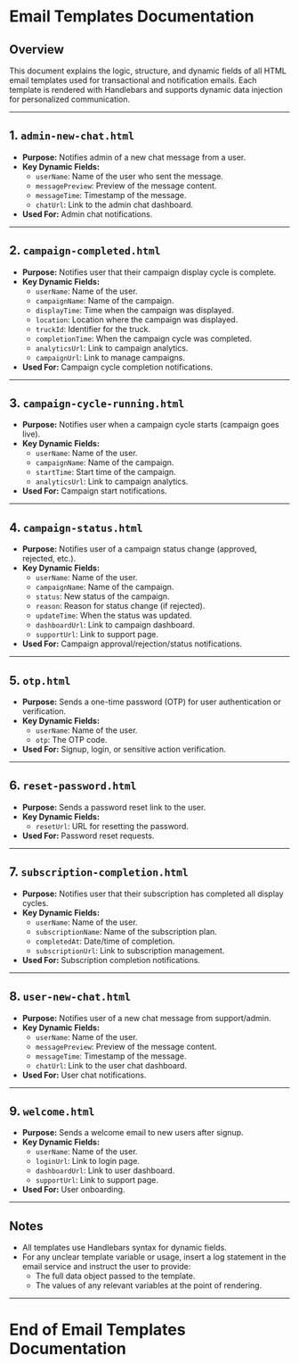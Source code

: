 # Email Templates Documentation

## Overview
This document explains the logic, structure, and dynamic fields of all HTML email templates used for transactional and notification emails. Each template is rendered with Handlebars and supports dynamic data injection for personalized communication.

---

## 1. `admin-new-chat.html`
- **Purpose:** Notifies admin of a new chat message from a user.
- **Key Dynamic Fields:**
  - `userName`: Name of the user who sent the message.
  - `messagePreview`: Preview of the message content.
  - `messageTime`: Timestamp of the message.
  - `chatUrl`: Link to the admin chat dashboard.
- **Used For:** Admin chat notifications.

---

## 2. `campaign-completed.html`
- **Purpose:** Notifies user that their campaign display cycle is complete.
- **Key Dynamic Fields:**
  - `userName`: Name of the user.
  - `campaignName`: Name of the campaign.
  - `displayTime`: Time when the campaign was displayed.
  - `location`: Location where the campaign was displayed.
  - `truckId`: Identifier for the truck.
  - `completionTime`: When the campaign cycle was completed.
  - `analyticsUrl`: Link to campaign analytics.
  - `campaignUrl`: Link to manage campaigns.
- **Used For:** Campaign cycle completion notifications.

---

## 3. `campaign-cycle-running.html`
- **Purpose:** Notifies user when a campaign cycle starts (campaign goes live).
- **Key Dynamic Fields:**
  - `userName`: Name of the user.
  - `campaignName`: Name of the campaign.
  - `startTime`: Start time of the campaign.
  - `analyticsUrl`: Link to campaign analytics.
- **Used For:** Campaign start notifications.

---

## 4. `campaign-status.html`
- **Purpose:** Notifies user of a campaign status change (approved, rejected, etc.).
- **Key Dynamic Fields:**
  - `userName`: Name of the user.
  - `campaignName`: Name of the campaign.
  - `status`: New status of the campaign.
  - `reason`: Reason for status change (if rejected).
  - `updateTime`: When the status was updated.
  - `dashboardUrl`: Link to campaign dashboard.
  - `supportUrl`: Link to support page.
- **Used For:** Campaign approval/rejection/status notifications.

---

## 5. `otp.html`
- **Purpose:** Sends a one-time password (OTP) for user authentication or verification.
- **Key Dynamic Fields:**
  - `userName`: Name of the user.
  - `otp`: The OTP code.
- **Used For:** Signup, login, or sensitive action verification.

---

## 6. `reset-password.html`
- **Purpose:** Sends a password reset link to the user.
- **Key Dynamic Fields:**
  - `resetUrl`: URL for resetting the password.
- **Used For:** Password reset requests.

---

## 7. `subscription-completion.html`
- **Purpose:** Notifies user that their subscription has completed all display cycles.
- **Key Dynamic Fields:**
  - `userName`: Name of the user.
  - `subscriptionName`: Name of the subscription plan.
  - `completedAt`: Date/time of completion.
  - `subscriptionUrl`: Link to subscription management.
- **Used For:** Subscription completion notifications.

---

## 8. `user-new-chat.html`
- **Purpose:** Notifies user of a new chat message from support/admin.
- **Key Dynamic Fields:**
  - `userName`: Name of the user.
  - `messagePreview`: Preview of the message content.
  - `messageTime`: Timestamp of the message.
  - `chatUrl`: Link to the user chat dashboard.
- **Used For:** User chat notifications.

---

## 9. `welcome.html`
- **Purpose:** Sends a welcome email to new users after signup.
- **Key Dynamic Fields:**
  - `userName`: Name of the user.
  - `loginUrl`: Link to login page.
  - `dashboardUrl`: Link to user dashboard.
  - `supportUrl`: Link to support page.
- **Used For:** User onboarding.

---

## Notes
- All templates use Handlebars syntax for dynamic fields.
- For any unclear template variable or usage, insert a log statement in the email service and instruct the user to provide:
  - The full data object passed to the template.
  - The values of any relevant variables at the point of rendering.

---

# End of Email Templates Documentation 